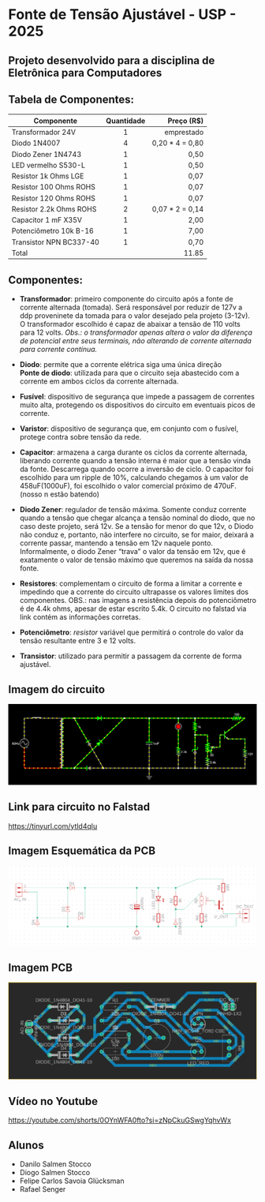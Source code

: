 # Fonte de Tensão Ajustável - USP - 2025
## Projeto desenvolvido para a disciplina de Eletrônica para Computadores
## Tabela de Componentes:
| Componente | Quantidade | Preço (R$) |
| -----------|:----------:|-----:|
| Transformador 24V | 1 | emprestado|
| Diodo 1N4007 | 4 | 0,20 * 4 = 0,80 |
| Diodo Zener 1N4743 | 1 | 0,50 |
| LED vermelho S530-L | 1 | 0,50 |
| Resistor 1k Ohms LGE | 1 | 0,07 |
| Resistor 100 Ohms ROHS | 1| 0,07 |
| Resistor 120 Ohms ROHS | 1| 0,07|
| Resistor 2.2k Ohms ROHS | 2| 0,07 * 2 = 0,14|
| Capacitor 1 mF X35V | 1 | 2,00|
| Potenciômetro 10k B-16 | 1 | 7,00 |
| Transistor NPN BC337-40 | 1 | 0,70|
| Total | | 11.85 |

## Componentes:
- **Transformador**: primeiro componente do circuito após a fonte de corrente alternada (tomada). Será responsável por reduzir de 127v a ddp proveninete da tomada para o valor desejado pela projeto (3-12v). O transformador escolhido é capaz de abaixar a tensão de 110 volts para 12 volts.
_Obs.: o transformador apenas altera o valor da diferença de potencial entre seus terminais, não alterando de corrente alternada para corrente contínua._

- **Diodo**: permite que a corrente elétrica siga uma única direção 
  <br> **Ponte de diodo**: utilizada para que o circuito seja abastecido com a corrente em ambos ciclos da corrente alternada.

- **Fusível**: dispositivo de segurança que impede a passagem de correntes muito alta, protegendo os dispositivos do circuito em eventuais picos de corrente.

- **Varistor**: dispositivo de segurança que, em conjunto com o fusível, protege contra sobre tensão da rede.

- **Capacitor**: armazena a carga durante os ciclos da corrente alternada, liberando corrente quando a tensão interna é maior que a tensão vinda da fonte. Descarrega quando ocorre a inversão de ciclo. O capacitor foi escolhido para um ripple de 10%, calculando chegamos à um valor de 458uF(1000uF), foi escolhido o valor comercial próximo de 470uF. (nosso n estão batendo)

- **Diodo Zener**: regulador de tensão máxima. Somente conduz corrente quando a tensão que chegar alcança a tensão nominal do diodo, que no caso deste projeto, será 12v. Se a tensão for menor do que 12v, o Diodo não conduz e, portanto, não interfere no circuito, se for maior, deixará a corrente passar, mantendo a tensão em 12v naquele ponto. Informalmente, o diodo Zener “trava” o valor da tensão em 12v, que é exatamente o valor de tensão máximo que queremos na saída da nossa fonte.

- **Resistores**: complementam o circuito de forma a limitar a corrente e impedindo que a corrente do circuito ultrapasse os valores limites dos componentes. OBS.: nas imagens a resistência depois do potenciômetro é de 4.4k ohms, apesar de estar escrito 5.4k. O circuito no falstad via link contém as informações corretas.

- **Potenciômetro**: *resistor* variável que permitirá o controle do valor da tensão resultante entre 3 e 12 volts.

- **Transistor**: utilizado para permitir a passagem da corrente de forma ajustável.

## Imagem do circuito
![alt text](https://github.com/DaniloSStocco/FonteAjustavelUSP/blob/main/imagens/imagemCircuitoFalstad.png "Imagem do circuito no falstad")

## Link para circuito no Falstad
https://tinyurl.com/ytld4qlu

## Imagem Esquemática da PCB
![alt text](https://github.com/DaniloSStocco/FonteAjustavelUSP/blob/main/imagens/esquematica.png "Imagem do circuito esquemático")


## Imagem PCB
![alt text](https://github.com/DaniloSStocco/FonteAjustavelUSP/blob/main/imagens/PCBeagle.png "Imagem do circuito no PCB no Eagle")

## Vídeo no Youtube
https://youtube.com/shorts/0OYnWFA0fto?si=zNpCkuGSwgYqhvWx

## Alunos
- Danilo Salmen Stocco
- Diogo Salmen Stocco
- Felipe Carlos Savoia Glücksman
- Rafael Senger

